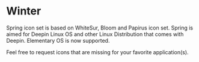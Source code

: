 # Winter
Spring icon set is based on WhiteSur, Bloom and Papirus icon set. Spring is aimed for Deepin Linux OS and other Linux Distribution that comes with Deepin. Elementary OS is now supported.

Feel free to request icons that are missing for your favorite application(s).
